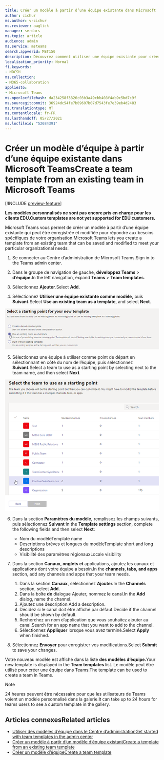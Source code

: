 ```yaml
---
title: Créer un modèle à partir d’une équipe existante dans Microsoft Teams
author: cichur
ms.author: v-cichur
ms.reviewer: aaglick
manager: serdars
ms.topic: article
audience: admin
ms.service: msteams
search.appverid: MET150
description: Découvrez comment utiliser une équipe existante pour créer un modèle dans Microsoft Teams.
localization_priority: Normal
f1.keywords:
- NOCSH
ms.collection:
- M365-collaboration
appliesto:
- Microsoft Teams
ms.openlocfilehash: da234258f3326c03b3a49cbb408f4ab9c5bd7c9f
ms.sourcegitcommit: 36924dc54fe7b09607b07d7543fe7e39eb4d2483
ms.translationtype: MT
ms.contentlocale: fr-FR
ms.lasthandoff: 05/27/2021
ms.locfileid: "52684391"
---
```

# <a name="create-a-team-template-from-an-existing-team-in-microsoft-teams"></a><span data-ttu-id="0087f-103">Créer un modèle d’équipe à partir d’une équipe existante dans Microsoft Teams</span><span class="sxs-lookup"><span data-stu-id="0087f-103">Create a team template from an existing team in Microsoft Teams</span></span>

[!INCLUDE [preview-feature](includes/preview-feature.md)]

<span data-ttu-id="0087f-104">**Les modèles personnalisés ne sont pas encore pris en charge pour les clients EDU.**</span><span class="sxs-lookup"><span data-stu-id="0087f-104">**Custom templates are not yet supported for EDU customers.**</span></span>

<span data-ttu-id="0087f-105">Microsoft Teams vous permet de créer un modèle à partir d’une équipe existante qui peut être enregistrée et modifiée pour répondre aux besoins spécifiques de votre organisation.</span><span class="sxs-lookup"><span data-stu-id="0087f-105">Microsoft Teams lets you create a template from an existing team that can be saved and modified to meet your particular organizational needs.</span></span>

1. <span data-ttu-id="0087f-106">Se connecter au Centre d’administration de Microsoft Teams.</span><span class="sxs-lookup"><span data-stu-id="0087f-106">Sign in to the Teams admin center.</span></span>

2. <span data-ttu-id="0087f-107">Dans le groupe de navigation de gauche, **développez Teams**  >  **d’équipe.**</span><span class="sxs-lookup"><span data-stu-id="0087f-107">In the left navigation, expand **Teams** > **Team templates**.</span></span>

3. <span data-ttu-id="0087f-108">Sélectionnez **Ajouter**.</span><span class="sxs-lookup"><span data-stu-id="0087f-108">Select **Add**.</span></span>

4. <span data-ttu-id="0087f-109">Sélectionnez **Utiliser une équipe existante comme modèle,** puis **Suivant.**</span><span class="sxs-lookup"><span data-stu-id="0087f-109">Select **Use an existing team as a template**, and select **Next**.</span></span>

 ![Image des modèles d’équipe avec l’écran de départ d’une équipe existante en tant que modèle mis en évidence.](media/team-existing-team-as-template.png)

5. <span data-ttu-id="0087f-111">Sélectionnez une équipe à utiliser comme point de départ en sélectionnant en côté du nom de l’équipe, puis sélectionnez **Suivant.**</span><span class="sxs-lookup"><span data-stu-id="0087f-111">Select a team to use as a starting point by selecting next to the team name, and then select **Next**.</span></span>

![Image de la liste des équipes avec une équipe mise en évidence.](media/team-existing-team-selection.png)

6. <span data-ttu-id="0087f-113">Dans la section **Paramètres du modèle,** remplissez les champs suivants, puis sélectionnez **Suivant**:</span><span class="sxs-lookup"><span data-stu-id="0087f-113">In the **Template settings** section, complete the following fields and then select **Next**:</span></span>
    - <span data-ttu-id="0087f-114">Nom du modèle</span><span class="sxs-lookup"><span data-stu-id="0087f-114">Template name</span></span>
    - <span data-ttu-id="0087f-115">Descriptions brèves et longues du modèle</span><span class="sxs-lookup"><span data-stu-id="0087f-115">Template short and long descriptions</span></span>
    - <span data-ttu-id="0087f-116">Visibilité des paramètres régionaux</span><span class="sxs-lookup"><span data-stu-id="0087f-116">Locale visibility</span></span>  
  
7. <span data-ttu-id="0087f-117">Dans la section **Canaux, onglets et** applications, ajoutez les canaux et applications dont votre équipe a besoin.</span><span class="sxs-lookup"><span data-stu-id="0087f-117">In the **channels, tabs, and apps** section, add any channels and apps that your team needs.</span></span>

    1. <span data-ttu-id="0087f-118">Dans la section **Canaux,** sélectionnez **Ajouter.**</span><span class="sxs-lookup"><span data-stu-id="0087f-118">In the **Channels** section, select **Add**.</span></span>
    2. <span data-ttu-id="0087f-119">Dans la boîte **de** dialogue Ajouter, nommez le canal.</span><span class="sxs-lookup"><span data-stu-id="0087f-119">In the **Add** dialog, name the channel.</span></span>
    3. <span data-ttu-id="0087f-120">Ajoutez une description.</span><span class="sxs-lookup"><span data-stu-id="0087f-120">Add a description.</span></span>
    4. <span data-ttu-id="0087f-121">Décidez si le canal doit être affiché par défaut.</span><span class="sxs-lookup"><span data-stu-id="0087f-121">Decide if the channel should be shown by default.</span></span>
    5. <span data-ttu-id="0087f-122">Recherchez un nom d’application que vous souhaitez ajouter au canal.</span><span class="sxs-lookup"><span data-stu-id="0087f-122">Search for an app name that you want to add to the channel.</span></span>
    6. <span data-ttu-id="0087f-123">Sélectionnez **Appliquer** lorsque vous avez terminé.</span><span class="sxs-lookup"><span data-stu-id="0087f-123">Select **Apply** when finished.</span></span>

8. <span data-ttu-id="0087f-124">Sélectionnez **Envoyer** pour enregistrer vos modifications.</span><span class="sxs-lookup"><span data-stu-id="0087f-124">Select **Submit** to save your changes.</span></span>

<span data-ttu-id="0087f-125">Votre nouveau modèle est affiché dans la liste **des modèles d’équipe.**</span><span class="sxs-lookup"><span data-stu-id="0087f-125">Your new template is displayed in the **Team templates** list.</span></span> <span data-ttu-id="0087f-126">Le modèle peut être utilisé pour créer une équipe dans Teams.</span><span class="sxs-lookup"><span data-stu-id="0087f-126">The template can be used to create a team in Teams.</span></span>

> [!Note]
> <span data-ttu-id="0087f-127">24 heures peuvent être nécessaire pour que les utilisateurs de Teams voient un modèle personnalisé dans la galerie.</span><span class="sxs-lookup"><span data-stu-id="0087f-127">It can take up to 24 hours for teams users to see a custom template in the gallery.</span></span>

## <a name="related-articles"></a><span data-ttu-id="0087f-128">Articles connexes</span><span class="sxs-lookup"><span data-stu-id="0087f-128">Related articles</span></span>

- [<span data-ttu-id="0087f-129">Utiliser des modèles d’équipe dans le Centre d’administration</span><span class="sxs-lookup"><span data-stu-id="0087f-129">Get started with team templates in the admin center</span></span>](get-started-with-teams-templates-in-the-admin-console.md)
- [<span data-ttu-id="0087f-130">Créer un modèle à partir d’un modèle d’équipe existant</span><span class="sxs-lookup"><span data-stu-id="0087f-130">Create a template from an existing team template</span></span>](create-template-from-existing-template.md)
- [<span data-ttu-id="0087f-131">Créer un modèle d’équipe</span><span class="sxs-lookup"><span data-stu-id="0087f-131">Create a team template</span></span>](create-a-team-template.md)
